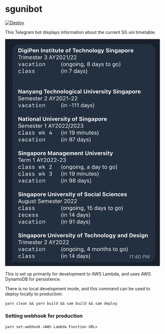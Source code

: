 # sgunibot

[![Deploy](https://github.com/fourthclasshonours/sgunibot/actions/workflows/deploy.yml/badge.svg)](https://github.com/fourthclasshonours/sgunibot/actions/workflows/deploy.yml)

This Telegram bot displays information about the current SG uni timetable.

![Screenshot of bot message](image.png)

This is set up primarily for development to AWS Lambda, and uses AWS DynamoDB for persistence.

There is no local development mode, and this command can be used to deploy locally to production:
```shell
yarn clean && yarn build && sam build && sam deploy
```

### Setting webhook for production
```shell
yarn set-webhook <AWS Lambda Function URL>
```
